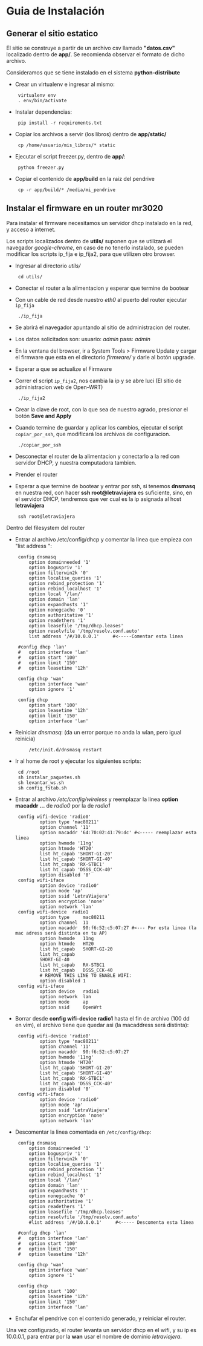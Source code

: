 # Guia de Instalación
## Generar el sitio estatico

El sitio se construye a partir de un archivo csv llamado **"datos.csv"**
localizado dentro de **app/**. Se recomienda observar el formato de dicho archivo.

Consideramos que se tiene instalado en el sistema **python-distribute**
 
 * Crear un virtualenv e ingresar al mismo:
    
        virtualenv env
        . env/bin/activate

 * Instalar dependencias:
    
        pip install -r requirements.txt

 * Copiar los archivos a servir (los libros) dentro de **app/static/**
    
        cp /home/usuario/mis_libros/* static

 * Ejecutar el script freezer.py, dentro de **app/**:
    
        python freezer.py

 * Copiar el contenido de **app/build** en la raiz del pendrive

        cp -r app/build/* /media/mi_pendrive
    
## Instalar el firmware en un router mr3020

Para instalar el firmware necesitamos un servidor dhcp instalado en la red, y acceso a internet.

Los scripts localizados dentro de **utils/** suponen que se utilizará el navegador *google-chrome*, en caso de no tenerlo instalado, se pueden modificar los scripts ip_fija e ip_fija2, para que utilizen otro browser.

 * Ingresar al directorio *utils/*
    
        cd utils/

 * Conectar el router a la alimentacion y esperar que termine de bootear
 * Con un cable de red desde nuestro *eth0*  al puerto del router ejecutar ``ip_fija``
    
        ./ip_fija

 * Se abrirá el navegador apuntando al sitio de administracion del router. 
 * Los datos solicitados son: usuario: *admin* pass: *admin*
 * En la ventana del browser, ir a System Tools > Firmware Update y cargar el firmware que esta en el directorio *firmware/* y darle al botón upgrade.
 * Esperar a que se actualize el Firmware
 * Correr el script ``ip_fija2``, nos cambia la ip y se abre luci (El sitio de administracion web de Open-WRT)
    
        ./ip_fija2

 * Crear la clave de root, con la que sea de nuestro agrado, presionar el botón **Save and Apply**
 
 * Cuando termine de guardar y aplicar los cambios, ejecutar el script ``copiar_por_ssh``, que modificará los archivos de configuracion.

        ./copiar_por_ssh

 * Desconectar el router de la alimentacion y conectarlo a la red con servidor DHCP, y nuestra computadora tambien.
 
 * Prender el router
 * Esperar a que termine de bootear y entrar por ssh, si tenemos **dnsmasq** en nuestra red, con hacer **ssh root@letraviajera** es suficiente, sino, en el servidor DHCP, tendremos que ver cual es la ip asignada al host **letraviajera**
    
        ssh root@letraviajera

Dentro del filesystem del router

 * Entrar al archivo /etc/config/dhcp y comentar la linea que empieza con "list address ":
    
        config dnsmasq
            option domainneeded '1'
            option boguspriv '1'
            option filterwin2k '0'
            option localise_queries '1'
            option rebind_protection '1'
            option rebind_localhost '1'
            option local '/lan/'
            option domain 'lan'
            option expandhosts '1'
            option nonegcache '0'
            option authoritative '1'
            option readethers '1'
            option leasefile '/tmp/dhcp.leases'
            option resolvfile '/tmp/resolv.conf.auto'
            list address '/#/10.0.0.1'     #<-----Comentar esta linea

        #config dhcp 'lan'
        #   option interface 'lan'
        #   option start '100'
        #   option limit '150'
        #   option leasetime '12h'

        config dhcp 'wan'
            option interface 'wan'
            option ignore '1'

        config dhcp
            option start '100'
            option leasetime '12h'
            option limit '150'
            option interface 'lan'
 
 * Reiniciar *dnsmasq*: (da un error porque no anda la wlan, pero igual reinicia)
    
            /etc/init.d/dnsmasq restart

 * Ir al home de root y ejecutar los siguientes scripts:
    
        cd /root
        sh instalar_paquetes.sh
        sh levantar_ws.sh
        sh config_fstab.sh

 * Entrar al archivo */etc/config/wireless* y reemplazar la linea **option macaddr ...** de *radio0* por la de *radio1*

        config wifi-device 'radio0'
                option type 'mac80211'
                option channel '11'
                option macaddr '64:70:02:41:79:dc' #<----- reemplazar esta linea
                option hwmode '11ng'
                option htmode 'HT20'
                list ht_capab 'SHORT-GI-20'
                list ht_capab 'SHORT-GI-40'
                list ht_capab 'RX-STBC1'
                list ht_capab 'DSSS_CCK-40'
                option disabled '0'
        config wifi-iface
                option device 'radio0'
                option mode 'ap'
                option ssid 'LetraViajera'
                option encryption 'none'
                option network 'lan'
        config wifi-device  radio1
                option type     mac80211
                option channel  11
                option macaddr  90:f6:52:c5:07:27 #<--- Por esta linea (la mac adress será distinta en tu AP)
                option hwmode   11ng
                option htmode   HT20
                list ht_capab   SHORT-GI-20
                list ht_capab
                SHORT-GI-40
                list ht_capab   RX-STBC1
                list ht_capab   DSSS_CCK-40
                # REMOVE THIS LINE TO ENABLE WIFI:
                option disabled 1
        config wifi-iface
                option device   radio1
                option network  lan
                option mode     ap
                option ssid     OpenWrt
   
    
 * Borrar desde **config wifi-device  radio1** hasta el fin de archivo (100 dd en vim), el archivo tiene que quedar asi (la macaddress será distinta):

        config wifi-device 'radio0'
                option type 'mac80211'
                option channel '11'
                option macaddr  90:f6:52:c5:07:27 
                option hwmode '11ng'
                option htmode 'HT20'
                list ht_capab 'SHORT-GI-20'
                list ht_capab 'SHORT-GI-40'
                list ht_capab 'RX-STBC1'
                list ht_capab 'DSSS_CCK-40'
                option disabled '0'
        config wifi-iface
                option device 'radio0'
                option mode 'ap'
                option ssid 'LetraViajera'
                option encryption 'none'
                option network 'lan'

 * Descomentar la linea comentada en ``/etc/config/dhcp``:

        config dnsmasq
            option domainneeded '1'
            option boguspriv '1'
            option filterwin2k '0'
            option localise_queries '1'
            option rebind_protection '1'
            option rebind_localhost '1'
            option local '/lan/'
            option domain 'lan'
            option expandhosts '1'
            option nonegcache '0'
            option authoritative '1'
            option readethers '1'
            option leasefile '/tmp/dhcp.leases'
            option resolvfile '/tmp/resolv.conf.auto'
            #list address '/#/10.0.0.1'     #<----- Descomenta esta linea

        #config dhcp 'lan'
        #   option interface 'lan'
        #   option start '100'
        #   option limit '150'
        #   option leasetime '12h'

        config dhcp 'wan'
            option interface 'wan'
            option ignore '1'

        config dhcp
            option start '100'
            option leasetime '12h'
            option limit '150'
            option interface 'lan'

 * Enchufar el pendrive con el contenido generado, y reiniciar el router.

Una vez configurado, el router levanta un servidor dhcp en el wifi, y su ip es 10.0.0.1, para entrar por la **wan** usar el nombre de dominio *letraviajera*.
 

